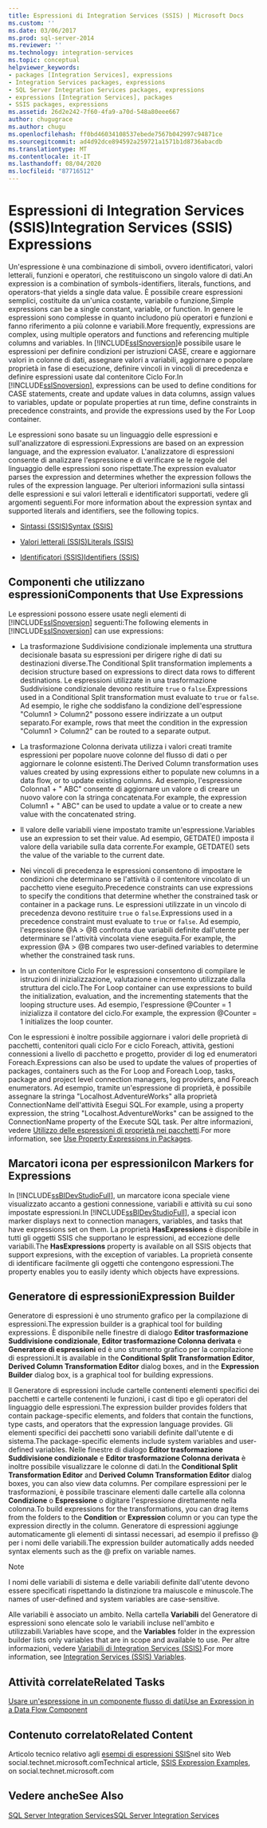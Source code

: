 ```yaml
---
title: Espressioni di Integration Services (SSIS) | Microsoft Docs
ms.custom: ''
ms.date: 03/06/2017
ms.prod: sql-server-2014
ms.reviewer: ''
ms.technology: integration-services
ms.topic: conceptual
helpviewer_keywords:
- packages [Integration Services], expressions
- Integration Services packages, expressions
- SQL Server Integration Services packages, expressions
- expressions [Integration Services], packages
- SSIS packages, expressions
ms.assetid: 26d2e242-7f60-4fa9-a70d-548a80eee667
author: chugugrace
ms.author: chugu
ms.openlocfilehash: ff0bd46034108537ebede7567b042997c94871ce
ms.sourcegitcommit: ad4d92dce894592a259721a1571b1d8736abacdb
ms.translationtype: MT
ms.contentlocale: it-IT
ms.lasthandoff: 08/04/2020
ms.locfileid: "87716512"
---
```

# <a name="integration-services-ssis-expressions"></a><span data-ttu-id="da0c3-102">Espressioni di Integration Services (SSIS)</span><span class="sxs-lookup"><span data-stu-id="da0c3-102">Integration Services (SSIS) Expressions</span></span>
  <span data-ttu-id="da0c3-103">Un'espressione è una combinazione di simboli, ovvero identificatori, valori letterali, funzioni e operatori, che restituiscono un singolo valore di dati.</span><span class="sxs-lookup"><span data-stu-id="da0c3-103">An expression is a combination of symbols-identifiers, literals, functions, and operators-that yields a single data value.</span></span> <span data-ttu-id="da0c3-104">È possibile creare espressioni semplici, costituite da un'unica costante, variabile o funzione,</span><span class="sxs-lookup"><span data-stu-id="da0c3-104">Simple expressions can be a single constant, variable, or function.</span></span> <span data-ttu-id="da0c3-105">In genere le espressioni sono complesse in quanto includono più operatori e funzioni e fanno riferimento a più colonne e variabili.</span><span class="sxs-lookup"><span data-stu-id="da0c3-105">More frequently, expressions are complex, using multiple operators and functions and referencing multiple columns and variables.</span></span> <span data-ttu-id="da0c3-106">In [!INCLUDE[ssISnoversion](../../includes/ssisnoversion-md.md)]è possibile usare le espressioni per definire condizioni per istruzioni CASE, creare e aggiornare valori in colonne di dati, assegnare valori a variabili, aggiornare o popolare proprietà in fase di esecuzione, definire vincoli in vincoli di precedenza e definire espressioni usate dal contenitore Ciclo For.</span><span class="sxs-lookup"><span data-stu-id="da0c3-106">In [!INCLUDE[ssISnoversion](../../includes/ssisnoversion-md.md)], expressions can be used to define conditions for CASE statements, create and update values in data columns, assign values to variables, update or populate properties at run time, define constraints in precedence constraints, and provide the expressions used by the For Loop container.</span></span>  
  
 <span data-ttu-id="da0c3-107">Le espressioni sono basate su un linguaggio delle espressioni e sull'analizzatore di espressioni.</span><span class="sxs-lookup"><span data-stu-id="da0c3-107">Expressions are based on an expression language, and the expression evaluator.</span></span> <span data-ttu-id="da0c3-108">L'analizzatore di espressioni consente di analizzare l'espressione e di verificare se le regole del linguaggio delle espressioni sono rispettate.</span><span class="sxs-lookup"><span data-stu-id="da0c3-108">The expression evaluator parses the expression and determines whether the expression follows the rules of the expression language.</span></span> <span data-ttu-id="da0c3-109">Per ulteriori informazioni sulla sintassi delle espressioni e sui valori letterali e identificatori supportati, vedere gli argomenti seguenti.</span><span class="sxs-lookup"><span data-stu-id="da0c3-109">For more information about the expression syntax and supported literals and identifiers, see the following topics.</span></span>  
  
-   [<span data-ttu-id="da0c3-110">Sintassi &#40;SSIS&#41;</span><span class="sxs-lookup"><span data-stu-id="da0c3-110">Syntax &#40;SSIS&#41;</span></span>](syntax-ssis.md)  
  
-   [<span data-ttu-id="da0c3-111">Valori letterali &#40;SSIS&#41;</span><span class="sxs-lookup"><span data-stu-id="da0c3-111">Literals &#40;SSIS&#41;</span></span>](numeric-string-and-boolean-literals.md)  
  
-   [<span data-ttu-id="da0c3-112">Identificatori &#40;SSIS&#41;</span><span class="sxs-lookup"><span data-stu-id="da0c3-112">Identifiers &#40;SSIS&#41;</span></span>](identifiers-ssis.md)  
  
## <a name="components-that-use-expressions"></a><span data-ttu-id="da0c3-113">Componenti che utilizzano espressioni</span><span class="sxs-lookup"><span data-stu-id="da0c3-113">Components that Use Expressions</span></span>  
 <span data-ttu-id="da0c3-114">Le espressioni possono essere usate negli elementi di [!INCLUDE[ssISnoversion](../../includes/ssisnoversion-md.md)] seguenti:</span><span class="sxs-lookup"><span data-stu-id="da0c3-114">The following elements in [!INCLUDE[ssISnoversion](../../includes/ssisnoversion-md.md)] can use expressions:</span></span>  
  
-   <span data-ttu-id="da0c3-115">La trasformazione Suddivisione condizionale implementa una struttura decisionale basata su espressioni per dirigere righe di dati su destinazioni diverse.</span><span class="sxs-lookup"><span data-stu-id="da0c3-115">The Conditional Split transformation implements a decision structure based on expressions to direct data rows to different destinations.</span></span> <span data-ttu-id="da0c3-116">Le espressioni utilizzate in una trasformazione Suddivisione condizionale devono restituire `true` o `false`.</span><span class="sxs-lookup"><span data-stu-id="da0c3-116">Expressions used in a Conditional Split transformation must evaluate to `true` or `false`.</span></span> <span data-ttu-id="da0c3-117">Ad esempio, le righe che soddisfano la condizione dell'espressione "Column1 > Column2" possono essere indirizzate a un output separato.</span><span class="sxs-lookup"><span data-stu-id="da0c3-117">For example, rows that meet the condition in the expression "Column1 > Column2" can be routed to a separate output.</span></span>  
  
-   <span data-ttu-id="da0c3-118">La trasformazione Colonna derivata utilizza i valori creati tramite espressioni per popolare nuove colonne del flusso di dati o per aggiornare le colonne esistenti.</span><span class="sxs-lookup"><span data-stu-id="da0c3-118">The Derived Column transformation uses values created by using expressions either to populate new columns in a data flow, or to update existing columns.</span></span> <span data-ttu-id="da0c3-119">Ad esempio, l'espressione Colonna1 + " ABC" consente di aggiornare un valore o di creare un nuovo valore con la stringa concatenata.</span><span class="sxs-lookup"><span data-stu-id="da0c3-119">For example, the expression Column1 + " ABC" can be used to update a value or to create a new value with the concatenated string.</span></span>  
  
-   <span data-ttu-id="da0c3-120">Il valore delle variabili viene impostato tramite un'espressione.</span><span class="sxs-lookup"><span data-stu-id="da0c3-120">Variables use an expression to set their value.</span></span> <span data-ttu-id="da0c3-121">Ad esempio, GETDATE() imposta il valore della variabile sulla data corrente.</span><span class="sxs-lookup"><span data-stu-id="da0c3-121">For example, GETDATE() sets the value of the variable to the current date.</span></span>  
  
-   <span data-ttu-id="da0c3-122">Nei vincoli di precedenza le espressioni consentono di impostare le condizioni che determinano se l'attività o il contenitore vincolato di un pacchetto viene eseguito.</span><span class="sxs-lookup"><span data-stu-id="da0c3-122">Precedence constraints can use expressions to specify the conditions that determine whether the constrained task or container in a package runs.</span></span> <span data-ttu-id="da0c3-123">Le espressioni utilizzate in un vincolo di precedenza devono restituire `true` o `false`.</span><span class="sxs-lookup"><span data-stu-id="da0c3-123">Expressions used in a precedence constraint must evaluate to `true` or `false`.</span></span> <span data-ttu-id="da0c3-124">Ad esempio, l'espressione \@A > \@B confronta due variabili definite dall'utente per determinare se l'attività vincolata viene eseguita.</span><span class="sxs-lookup"><span data-stu-id="da0c3-124">For example, the expression \@A > \@B compares two user-defined variables to determine whether the constrained task runs.</span></span>  
  
-   <span data-ttu-id="da0c3-125">In un contenitore Ciclo For le espressioni consentono di compilare le istruzioni di inizializzazione, valutazione e incremento utilizzate dalla struttura del ciclo.</span><span class="sxs-lookup"><span data-stu-id="da0c3-125">The For Loop container can use expressions to build the initialization, evaluation, and the incrementing statements that the looping structure uses.</span></span> <span data-ttu-id="da0c3-126">Ad esempio, l'espressione \@Counter = 1 inizializza il contatore del ciclo.</span><span class="sxs-lookup"><span data-stu-id="da0c3-126">For example, the expression \@Counter = 1 initializes the loop counter.</span></span>  
  
 <span data-ttu-id="da0c3-127">Con le espressioni è inoltre possibile aggiornare i valori delle proprietà di pacchetti, contenitori quali ciclo For e ciclo Foreach, attività, gestioni connessioni a livello di pacchetto e progetto, provider di log ed enumeratori Foreach.</span><span class="sxs-lookup"><span data-stu-id="da0c3-127">Expressions can also be used to update the values of properties of packages, containers such as the For Loop and Foreach Loop, tasks, package and project level connection managers, log providers, and Foreach enumerators.</span></span> <span data-ttu-id="da0c3-128">Ad esempio, tramite un'espressione di proprietà, è possibile assegnare la stringa "Localhost.AdventureWorks" alla proprietà ConnectionName dell'attività Esegui SQL.</span><span class="sxs-lookup"><span data-stu-id="da0c3-128">For example, using a property expression, the string "Localhost.AdventureWorks" can be assigned to the ConnectionName property of the Execute SQL task.</span></span> <span data-ttu-id="da0c3-129">Per altre informazioni, vedere [Utilizzo delle espressioni di proprietà nei pacchetti](use-property-expressions-in-packages.md).</span><span class="sxs-lookup"><span data-stu-id="da0c3-129">For more information, see [Use Property Expressions in Packages](use-property-expressions-in-packages.md).</span></span>  
  
## <a name="icon-markers-for-expressions"></a><span data-ttu-id="da0c3-130">Marcatori icona per espressioni</span><span class="sxs-lookup"><span data-stu-id="da0c3-130">Icon Markers for Expressions</span></span>  
 <span data-ttu-id="da0c3-131">In [!INCLUDE[ssBIDevStudioFull](../../includes/ssbidevstudiofull-md.md)], un marcatore icona speciale viene visualizzato accanto a gestioni connessione, variabili e attività su cui sono impostate espressioni.</span><span class="sxs-lookup"><span data-stu-id="da0c3-131">In [!INCLUDE[ssBIDevStudioFull](../../includes/ssbidevstudiofull-md.md)], a special icon marker displays next to connection managers, variables, and tasks that have expressions set on them.</span></span> <span data-ttu-id="da0c3-132">La proprietà **HasExpressions** è disponibile in tutti gli oggetti SSIS che supportano le espressioni, ad eccezione delle variabili.</span><span class="sxs-lookup"><span data-stu-id="da0c3-132">The **HasExpressions** property is available on all SSIS objects that support expresions, with the exception of variables.</span></span> <span data-ttu-id="da0c3-133">La proprietà consente di identificare facilmente gli oggetti che contengono espressioni.</span><span class="sxs-lookup"><span data-stu-id="da0c3-133">The property enables you to easily identy which objects have expressions.</span></span>  
  
## <a name="expression-builder"></a><span data-ttu-id="da0c3-134">Generatore di espressioni</span><span class="sxs-lookup"><span data-stu-id="da0c3-134">Expression Builder</span></span>  
 <span data-ttu-id="da0c3-135">Generatore di espressioni è uno strumento grafico per la compilazione di espressioni.</span><span class="sxs-lookup"><span data-stu-id="da0c3-135">The expression builder is a graphical tool for building expressions.</span></span> <span data-ttu-id="da0c3-136">È disponibile nelle finestre di dialogo **Editor trasformazione Suddivisione condizionale**, **Editor trasformazione Colonna derivata** e **Generatore di espressioni** ed è uno strumento grafico per la compilazione di espressioni.</span><span class="sxs-lookup"><span data-stu-id="da0c3-136">It is available in the **Conditional Split Transformation Editor**, **Derived Column Transformation Editor** dialog boxes, and in the **Expression Builder** dialog box, is a graphical tool for building expressions.</span></span>  
  
 <span data-ttu-id="da0c3-137">Il Generatore di espressioni include cartelle contenenti elementi specifici dei pacchetti e cartelle contenenti le funzioni, i cast di tipo e gli operatori del linguaggio delle espressioni.</span><span class="sxs-lookup"><span data-stu-id="da0c3-137">The expression builder provides folders that contain package-specific elements, and folders that contain the functions, type casts, and operators that the expression language provides.</span></span> <span data-ttu-id="da0c3-138">Gli elementi specifici dei pacchetti sono variabili definite dall'utente e di sistema.</span><span class="sxs-lookup"><span data-stu-id="da0c3-138">The package-specific elements include system variables and user-defined variables.</span></span> <span data-ttu-id="da0c3-139">Nelle finestre di dialogo **Editor trasformazione Suddivisione condizionale** e **Editor trasformazione Colonna derivata** è inoltre possibile visualizzare le colonne di dati.</span><span class="sxs-lookup"><span data-stu-id="da0c3-139">In the **Conditional Split Transformation Editor** and **Derived Column Transformation Editor** dialog boxes, you can also view data columns.</span></span> <span data-ttu-id="da0c3-140">Per compilare espressioni per le trasformazioni, è possibile trascinare elementi dalle cartelle alla colonna **Condizione** o **Espressione** o digitare l'espressione direttamente nella colonna.</span><span class="sxs-lookup"><span data-stu-id="da0c3-140">To build expressions for the transformations, you can drag items from the folders to the **Condition** or **Expression** column or you can type the expression directly in the column.</span></span> <span data-ttu-id="da0c3-141">Generatore di espressioni aggiunge automaticamente gli elementi di sintassi necessari, ad esempio il prefisso \@ per i nomi delle variabili.</span><span class="sxs-lookup"><span data-stu-id="da0c3-141">The expression builder automatically adds needed syntax elements such as the \@ prefix on variable names.</span></span>  
  
> [!NOTE]  
>  <span data-ttu-id="da0c3-142">I nomi delle variabili di sistema e delle variabili definite dall'utente devono essere specificati rispettando la distinzione tra maiuscole e minuscole.</span><span class="sxs-lookup"><span data-stu-id="da0c3-142">The names of user-defined and system variables are case-sensitive.</span></span>  
  
 <span data-ttu-id="da0c3-143">Alle variabili è associato un ambito. Nella cartella **Variabili** del Generatore di espressioni sono elencate solo le variabili incluse nell'ambito e utilizzabili.</span><span class="sxs-lookup"><span data-stu-id="da0c3-143">Variables have scope, and the **Variables** folder in the expression builder lists only variables that are in scope and available to use.</span></span> <span data-ttu-id="da0c3-144">Per altre informazioni, vedere [Variabili di Integration Services &#40;SSIS&#41;](../integration-services-ssis-variables.md).</span><span class="sxs-lookup"><span data-stu-id="da0c3-144">For more information, see [Integration Services &#40;SSIS&#41; Variables](../integration-services-ssis-variables.md).</span></span>  
  
## <a name="related-tasks"></a><span data-ttu-id="da0c3-145">Attività correlate</span><span class="sxs-lookup"><span data-stu-id="da0c3-145">Related Tasks</span></span>  
 [<span data-ttu-id="da0c3-146">Usare un'espressione in un componente flusso di dati</span><span class="sxs-lookup"><span data-stu-id="da0c3-146">Use an Expression in a Data Flow Component</span></span>](../use-an-expression-in-a-data-flow-component.md)  
  
## <a name="related-content"></a><span data-ttu-id="da0c3-147">Contenuto correlato</span><span class="sxs-lookup"><span data-stu-id="da0c3-147">Related Content</span></span>  
 <span data-ttu-id="da0c3-148">Articolo tecnico relativo agli [esempi di espressioni SSIS](https://go.microsoft.com/fwlink/?LinkId=220761)nel sito Web social.technet.microsoft.com</span><span class="sxs-lookup"><span data-stu-id="da0c3-148">Technical article, [SSIS Expression Examples](https://go.microsoft.com/fwlink/?LinkId=220761), on social.technet.microsoft.com</span></span>  
  
## <a name="see-also"></a><span data-ttu-id="da0c3-149">Vedere anche</span><span class="sxs-lookup"><span data-stu-id="da0c3-149">See Also</span></span>  
 [<span data-ttu-id="da0c3-150">SQL Server Integration Services</span><span class="sxs-lookup"><span data-stu-id="da0c3-150">SQL Server Integration Services</span></span>](../sql-server-integration-services.md)  
  
  
